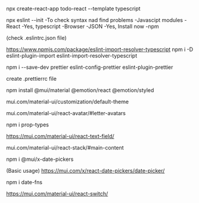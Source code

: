 
npx create-react-app todo-react --template typescript

npx eslint --init
-To check syntax nad find problems
-Javascipt modules
-React
-Yes, typescript
-Browser
-JSON
-Yes, Install now
-npm

(check .eslintrc.json file)

https://www.npmjs.com/package/eslint-import-resolver-typescript
npm i -D eslint-plugin-import eslint-import-resolver-typescript

npm i --save-dev prettier eslint-config-prettier eslint-plugin-prettier

create .prettierrc file

npm install @mui/material @emotion/react @emotion/styled

mui.com/material-ui/customization/default-theme

mui.com/material-ui/react-avatar/#letter-avatars

npm i prop-types

https://mui.com/material-ui/react-text-field/

mui.com/material-ui/react-stack/#main-content

npm i @mui/x-date-pickers

(Basic usage)
https://mui.com/x/react-date-pickers/date-picker/

npm i date-fns

https://mui.com/material-ui/react-switch/